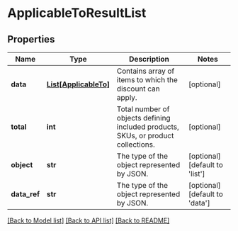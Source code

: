 # ApplicableToResultList


## Properties
Name | Type | Description | Notes
------------ | ------------- | ------------- | -------------
**data** | [**List[ApplicableTo]**](ApplicableTo.md) | Contains array of items to which the discount can apply. | [optional] 
**total** | **int** | Total number of objects defining included products, SKUs, or product collections. | [optional] 
**object** | **str** | The type of the object represented by JSON. | [optional] [default to 'list']
**data_ref** | **str** | The type of the object represented by JSON. | [optional] [default to 'data']

[[Back to Model list]](../README.md#documentation-for-models) [[Back to API list]](../README.md#documentation-for-api-endpoints) [[Back to README]](../README.md)


